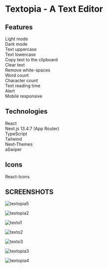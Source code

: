 # Textopia - A Text Editor

## Features 
Light mode<br>
Dark mode<br>
Text uppercase<br>
Text lowercase<br>
Copy text to the clipboard<br>
Clear text<br>
Remove white-spaces<br>
Word count<br>
Character count<br>
Text reading time<br>
Alert<br>
Mobile responsive<br>

## Technologies
React<br>
Next.js 13.4.7 (App Router)<br>
TypeScript<br>
Tailwind<br>
Next-Themes<br>
aSwiper<br>

## Icons
React-Icons<br>

## SCREENSHOTS

![textopia5](https://github.com/Kunwar-Pratap/Textopia-A-Text-Editor/assets/104005034/3ee37149-56d4-433c-bab3-f3f1b014900a)

![textopia2](https://github.com/Kunwar-Pratap/Textopia-A-Text-Editor/assets/104005034/751d214e-2966-41fc-a74d-11eae93929bb)

![texto1](https://github.com/Kunwar-Pratap/Textopia-A-Text-Editor/assets/104005034/74645238-4252-49b3-92e2-3d4e8b00bb19)

![texto2](https://github.com/Kunwar-Pratap/Textopia-A-Text-Editor/assets/104005034/738bbe8a-8bd0-43b9-8a81-6e5f5a744bae)

![texto3](https://github.com/Kunwar-Pratap/Textopia-A-Text-Editor/assets/104005034/3465544f-2a7c-4623-99d1-e7f74121bf03)

![textopia3](https://github.com/Kunwar-Pratap/Textopia-A-Text-Editor/assets/104005034/02ed8ccd-dd30-4d7b-a05b-4596f0212544)

![textopia4](https://github.com/Kunwar-Pratap/Textopia-A-Text-Editor/assets/104005034/742a205d-335a-4d85-b1ea-235d80afa058)